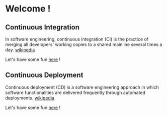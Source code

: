 # Welcome !

## Continuous Integration
In software engineering, continuous integration (CI) is the practice of merging all developers' working copies to a shared mainline several times a day. [wikipedia](https://en.wikipedia.org/wiki/Continuous_integration)

Let's have some fun [here](ci.md) !

## Continuous Deployment
Continuous deployment (CD) is a software engineering approach in which software functionalities are delivered frequently through automated deployments. [wikipedia](https://en.wikipedia.org/wiki/Continuous_deployment)

Let's have some fun [here](cd.md) !

